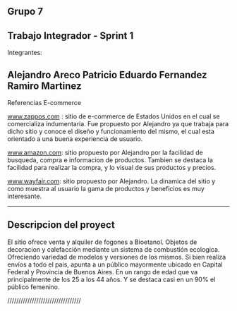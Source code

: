 Grupo 7 
----------------------------------
Trabajo Integrador - Sprint 1
----------------------------------
Integrantes: 

Alejandro Areco
Patricio Eduardo Fernandez
Ramiro Martinez  
----------------------------------

Referencias E-commerce

www.zappos.com : sitio de e-commerce de Estados Unidos en el cual se comercializa indumentaria. Fue propuesto por Alejandro ya que trabaja para dicho sitio y conoce el diseño y funcionamiento del mismo, el cual esta orientado a una buena experiencia de usuario.

www.amazon.com: sitio propuesto por Alejandro por la facilidad de busqueda, compra e informacion de productos. Tambien se destaca la facilidad para realizar la compra, y lo visual de sus productos y precios. 

www.wayfair.com: sitio propuesto por Alejandro. La dinamica del sitio y como muestra al usuario la gama de productos y beneficios es muy interesante. 

------------------------
Descripcion del proyect
------------------------

El sitio ofrece venta y alquiler de fogones a Bioetanol. Objetos de decoracion y calefacción mediante un sistema de 
combustión ecologica. Ofreciendo variedad de modelos y versiones de los mismos. 
Si bien realiza envíos a todo el pais, apunta a un público mayormente ubicado en Capital Federal y Provincia de Buenos Aires. En un rango de edad que va principalmente de los 25 a los 44 años. Y se destaca casi en un 90% el público femenino. 

/////////////////////////////////
